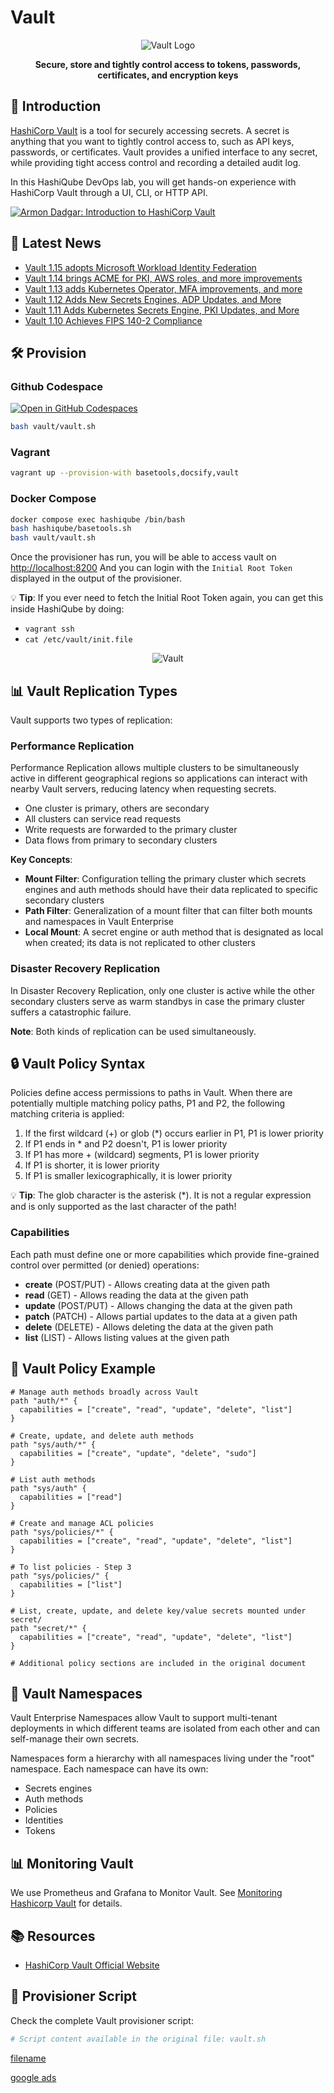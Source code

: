 # Vault

<div align="center">
  <img src="images/vault-logo.png?raw=true" alt="Vault Logo">
  <p><strong>Secure, store and tightly control access to tokens, passwords, certificates, and encryption keys</strong></p>
</div>

## 🚀 Introduction

[HashiCorp Vault](https://www.vaultproject.io/) is a tool for securely accessing secrets. A secret is anything that you want to tightly control access to, such as API keys, passwords, or certificates. Vault provides a unified interface to any secret, while providing tight access control and recording a detailed audit log.

In this HashiQube DevOps lab, you will get hands-on experience with HashiCorp Vault through a UI, CLI, or HTTP API.

<div class="iframe_container">
  <a href="https://www.youtube.com/watch?v=VYfl-DpZ5wM">
    <img src="images/maxresdefault.jpeg" alt="Armon Dadgar: Introduction to HashiCorp Vault">
  </a>
</div>

## 📰 Latest News

- [Vault 1.15 adopts Microsoft Workload Identity Federation](https://www.hashicorp.com/blog/hashicorp-vault-1-15-adopts-microsoft-workload-identity-federation)
- [Vault 1.14 brings ACME for PKI, AWS roles, and more improvements](https://www.hashicorp.com/blog/vault-1-14-brings-acme-for-pki-aws-roles-and-more-improvements)
- [Vault 1.13 adds Kubernetes Operator, MFA improvements, and more](https://www.hashicorp.com/blog/vault-1-13-adds-kubernetes-operator-mfa-improvements-and-more)
- [Vault 1.12 Adds New Secrets Engines, ADP Updates, and More](https://www.hashicorp.com/blog/vault-1-12)
- [Vault 1.11 Adds Kubernetes Secrets Engine, PKI Updates, and More](https://www.hashicorp.com/blog/vault-1-11)
- [Vault 1.10 Achieves FIPS 140-2 Compliance](https://www.hashicorp.com/blog/hashicorp-vault-1-10-achieves-fips-140-2-compliance)

## 🛠️ Provision

<!-- tabs:start -->

### **Github Codespace**

[![Open in GitHub Codespaces](https://github.com/codespaces/badge.svg)](https://codespaces.new/star3am/hashiqube?quickstart=1)

```bash
bash vault/vault.sh
```

### **Vagrant**

```bash
vagrant up --provision-with basetools,docsify,vault
```

### **Docker Compose**

```bash
docker compose exec hashiqube /bin/bash
bash hashiqube/basetools.sh
bash vault/vault.sh
```
<!-- tabs:end -->

Once the provisioner has run, you will be able to access vault on <http://localhost:8200>
And you can login with the `Initial Root Token` displayed in the output of the provisioner.

💡 **Tip**: If you ever need to fetch the Initial Root Token again, you can get this inside HashiQube by doing:

- `vagrant ssh`
- `cat /etc/vault/init.file`

<div align="center">
  <img src="images/vault.png?raw=true" alt="Vault">
</div>

## 📊 Vault Replication Types

Vault supports two types of replication:

### Performance Replication

Performance Replication allows multiple clusters to be simultaneously active in different geographical regions so applications can interact with nearby Vault servers, reducing latency when requesting secrets.

- One cluster is primary, others are secondary
- All clusters can service read requests
- Write requests are forwarded to the primary cluster
- Data flows from primary to secondary clusters

**Key Concepts**:

- **Mount Filter**: Configuration telling the primary cluster which secrets engines and auth methods should have their data replicated to specific secondary clusters
- **Path Filter**: Generalization of a mount filter that can filter both mounts and namespaces in Vault Enterprise
- **Local Mount**: A secret engine or auth method that is designated as local when created; its data is not replicated to other clusters

### Disaster Recovery Replication

In Disaster Recovery Replication, only one cluster is active while the other secondary clusters serve as warm standbys in case the primary cluster suffers a catastrophic failure.

**Note**: Both kinds of replication can be used simultaneously.

## 🔒 Vault Policy Syntax

Policies define access permissions to paths in Vault. When there are potentially multiple matching policy paths, P1 and P2, the following matching criteria is applied:

1. If the first wildcard (+) or glob (*) occurs earlier in P1, P1 is lower priority
2. If P1 ends in * and P2 doesn't, P1 is lower priority
3. If P1 has more + (wildcard) segments, P1 is lower priority
4. If P1 is shorter, it is lower priority
5. If P1 is smaller lexicographically, it is lower priority

💡 **Tip**: The glob character is the asterisk (*). It is not a regular expression and is only supported as the last character of the path!

### Capabilities

Each path must define one or more capabilities which provide fine-grained control over permitted (or denied) operations:

- **create** (POST/PUT) - Allows creating data at the given path
- **read** (GET) - Allows reading the data at the given path
- **update** (POST/PUT) - Allows changing the data at the given path
- **patch** (PATCH) - Allows partial updates to the data at a given path
- **delete** (DELETE) - Allows deleting the data at the given path
- **list** (LIST) - Allows listing values at the given path

## 🧩 Vault Policy Example

```hcl
# Manage auth methods broadly across Vault
path "auth/*" {
  capabilities = ["create", "read", "update", "delete", "list"]
}

# Create, update, and delete auth methods
path "sys/auth/*" {
  capabilities = ["create", "update", "delete", "sudo"]
}

# List auth methods
path "sys/auth" {
  capabilities = ["read"]
}

# Create and manage ACL policies
path "sys/policies/*" {
  capabilities = ["create", "read", "update", "delete", "list"]
}

# To list policies - Step 3
path "sys/policies/" {
  capabilities = ["list"]
}

# List, create, update, and delete key/value secrets mounted under secret/
path "secret/*" {
  capabilities = ["create", "read", "update", "delete", "list"]
}

# Additional policy sections are included in the original document
```

## 🏢 Vault Namespaces

Vault Enterprise Namespaces allow Vault to support multi-tenant deployments in which different teams are isolated from each other and can self-manage their own secrets.

Namespaces form a hierarchy with all namespaces living under the "root" namespace. Each namespace can have its own:

- Secrets engines
- Auth methods
- Policies
- Identities
- Tokens

## 📊 Monitoring Vault

We use Prometheus and Grafana to Monitor Vault. See [Monitoring Hashicorp Vault](prometheus-grafana/README?id=monitoring-hashicorp-vault) for details.

## 📚 Resources

- [HashiCorp Vault Official Website](https://www.vaultproject.io/)

## 🔧 Provisioner Script

Check the complete Vault provisioner script:

```bash
# Script content available in the original file: vault.sh
```

[filename](vault.sh ':include :type=code')

[google ads](../googleads.html ':include :type=iframe width=100% height=300px')
